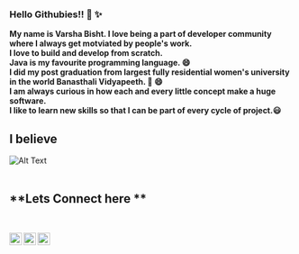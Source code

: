 ### **Hello Githubies!!** 👋 :sparkles:
**My name is Varsha Bisht. I love being a part of developer community where I always get motviated by people's work. <br>
I love to build and develop from scratch. <br>
Java is my favourite programming language. :smile: <br>
I did my post graduation from largest fully residential women's university in the world Banasthali Vidyapeeth.  :book: :smile: <br>
I am always curious in how each and every little concept make a huge software.<br>
I like to learn new skills so that I can be part of every cycle of project.:smiley:** <br>

## **I believe**
![Alt Text](https://media4.giphy.com/media/Rlqcx1oXUGlAHENWRS/giphy.gif?cid=ecf05e471a31a11f2d93009b29a74ab77c53187944a0b8b8&rid=giphy.gif) 
<br><br>

## **Lets Connect here **
<br>

[<img align="left"   width="22px" src="https://cdn.jsdelivr.net/npm/simple-icons@3.12.3/icons/facebook.svg" />][2]
[<img align="left"   width="22px" src="https://cdn.jsdelivr.net/npm/simple-icons@v3/icons/linkedin.svg" />][3]
[<img align="left"   width="22px" src="https://cdn.jsdelivr.net/npm/simple-icons@v3/icons/instagram.svg" />][4]


[2]: https://www.facebook.com/varsha.bisht86
[3]: https://www.linkedin.com/in/varsha-singh-bisht-314047177/
[4]: https://www.instagram.com/versha_bisht_/
<!--
**Varsha-git/Varsha-git** is a ✨ _special_ ✨ repository because its `README.md` (this file) appears on your GitHub profile.

Here are some ideas to get you started:

- 🔭 I’m currently working on my skills ! 
- 🌱 I’m currently learning ...
- 👯 I’m looking to collaborate on ...
- 🤔 I’m looking for help with ...
- 💬 Ask me about ...
- 📫 How to reach me: ...
- 😄 Pronouns: ...
- ⚡ Fun fact: ...
-->
